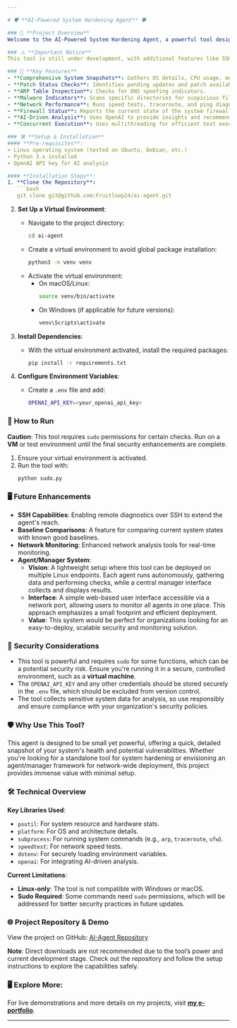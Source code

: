 ```yaml
---

# 🛡️ **AI-Powered System Hardening Agent** 🛡️

### 🚀 **Project Overview**
Welcome to the AI-Powered System Hardening Agent, a powerful tool designed for Linux systems that combines system diagnostics, network monitoring, and AI-driven analysis. This agent runs a suite of checks to provide a detailed snapshot of system health and security. **Note**: Due to its powerful capabilities and requirements for `sudo`, we recommend running this tool only on **virtual machines** until further security improvements are made.

### ⚠️ **Important Notice**
This tool is still under development, with additional features like SSH capabilities, baseline comparisons, and enhanced network monitoring on the way. For now, it is designed solely for **Linux systems**, and running it on other operating systems may result in unexpected behavior. Proceed with caution and follow all setup guidelines to ensure a safe and secure experience.

### 🎯 **Key Features**
- **Comprehensive System Snapshots**: Gathers OS details, CPU usage, memory, disk stats, and network interface information.
- **Patch Status Checks**: Identifies pending updates and patch availability.
- **ARP Table Inspection**: Checks for DNS spoofing indicators.
- **Malware Indicators**: Scans specific directories for suspicious files.
- **Network Performance**: Runs speed tests, traceroute, and ping diagnostics.
- **Firewall Status**: Reports the current state of the system firewall.
- **AI-Driven Analysis**: Uses OpenAI to provide insights and recommendations based on system snapshots.
- **Concurrent Execution**: Uses multithreading for efficient test execution.

### 🛠️ **Setup & Installation**
#### **Pre-requisites**:
- Linux operating system (tested on Ubuntu, Debian, etc.)
- Python 3.x installed
- OpenAI API key for AI analysis

#### **Installation Steps**:
1. **Clone the Repository**:
   ```bash
   git clone git@github.com:Fruitloop24/ai-agent.git
   ```
2. **Set Up a Virtual Environment**:
   - Navigate to the project directory:
     ```bash
     cd ai-agent
     ```
   - Create a virtual environment to avoid global package installation:
     ```bash
     python3 -m venv venv
     ```
   - Activate the virtual environment:
     - On macOS/Linux:
       ```bash
       source venv/bin/activate
       ```
     - On Windows (if applicable for future versions):
       ```bash
       venv\Scripts\activate
       ```
3. **Install Dependencies**:
   - With the virtual environment activated, install the required packages:
     ```bash
     pip install -r requirements.txt
     ```

4. **Configure Environment Variables**:
   - Create a `.env` file and add:
     ```bash
     OPENAI_API_KEY=<your_openai_api_key>
     ```

### 📝 **How to Run**
**Caution**: This tool requires `sudo` permissions for certain checks. Run on a **VM** or test environment until the final security enhancements are complete.

1. Ensure your virtual environment is activated.
2. Run the tool with:
   ```bash
   python sudo.py
   ```

### 🖥️ **Future Enhancements**
- **SSH Capabilities**: Enabling remote diagnostics over SSH to extend the agent's reach.
- **Baseline Comparisons**: A feature for comparing current system states with known good baselines.
- **Network Monitoring**: Enhanced network analysis tools for real-time monitoring.
- **Agent/Manager System**: 
   - **Vision**: A lightweight setup where this tool can be deployed on multiple Linux endpoints. Each agent runs autonomously, gathering data and performing checks, while a central manager interface collects and displays results.
   - **Interface**: A simple web-based user interface accessible via a network port, allowing users to monitor all agents in one place. This approach emphasizes a small footprint and efficient deployment.
   - **Value**: This system would be perfect for organizations looking for an easy-to-deploy, scalable security and monitoring solution.

### 🔐 **Security Considerations**
- This tool is powerful and requires `sudo` for some functions, which can be a potential security risk. Ensure you're running it in a secure, controlled environment, such as a **virtual machine**.
- The `OPENAI_API_KEY` and any other credentials should be stored securely in the `.env` file, which should be excluded from version control.
- The tool collects sensitive system data for analysis, so use responsibly and ensure compliance with your organization's security policies.

### 🛡️ **Why Use This Tool?**
This agent is designed to be small yet powerful, offering a quick, detailed snapshot of your system's health and potential vulnerabilities. Whether you're looking for a standalone tool for system hardening or envisioning an agent/manager framework for network-wide deployment, this project provides immense value with minimal setup.

### 🛠️ **Technical Overview**
**Key Libraries Used**:
- `psutil`: For system resource and hardware stats.
- `platform`: For OS and architecture details.
- `subprocess`: For running system commands (e.g., `arp`, `traceroute`, `ufw`).
- `speedtest`: For network speed tests.
- `dotenv`: For securely loading environment variables.
- `openai`: For integrating AI-driven analysis.

**Current Limitations**:
- **Linux-only**: The tool is not compatible with Windows or macOS.
- **Sudo Required**: Some commands need `sudo` permissions, which will be addressed for better security practices in future updates.

### 🌐 **Project Repository & Demo**
View the project on GitHub: [AI-Agent Repository](https://github.com/Fruitloop24/ai-agent)

**Note**: Direct downloads are not recommended due to the tool’s power and current development stage. Check out the repository and follow the setup instructions to explore the capabilities safely.

### 🖥️ **Explore More**:
For live demonstrations and more details on my projects, visit **[my e-portfolio](https://eportkc.com)**.

---
```

